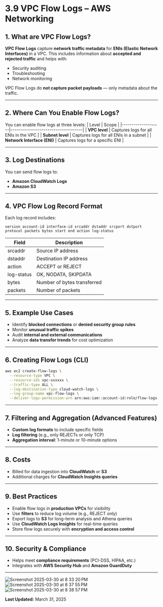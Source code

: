 
# 3.9 VPC Flow Logs – AWS Networking

## 1. What are VPC Flow Logs?

**VPC Flow Logs** capture **network traffic metadata** for **ENIs (Elastic Network Interfaces)** in a VPC. This includes information about **accepted and rejected traffic** and helps with:
- Security auditing
- Troubleshooting
- Network monitoring

VPC Flow Logs do **not capture packet payloads** — only metadata about the traffic.

---

## 2. Where Can You Enable Flow Logs?

You can enable flow logs at three levels:
| Level              | Scope                              |
|--------------------|-------------------------------------|
| **VPC level**      | Captures logs for all ENIs in the VPC |
| **Subnet level**   | Captures logs for all ENIs in a subnet |
| **Network Interface (ENI)** | Captures logs for a specific ENI  |

---

## 3. Log Destinations

You can send flow logs to:
- **Amazon CloudWatch Logs**
- **Amazon S3**

---

## 4. VPC Flow Log Record Format

Each log record includes:
```
version account-id interface-id srcaddr dstaddr srcport dstport protocol packets bytes start end action log-status
```

| Field         | Description                                  |
|---------------|----------------------------------------------|
| srcaddr       | Source IP address                            |
| dstaddr       | Destination IP address                       |
| action        | ACCEPT or REJECT                             |
| log-status    | OK, NODATA, SKIPDATA                         |
| bytes         | Number of bytes transferred                  |
| packets       | Number of packets                            |

---

## 5. Example Use Cases

- Identify **blocked connections** or **denied security group rules**
- Monitor **unusual traffic spikes**
- Audit **internal and external communications**
- Analyze **data transfer trends** for cost optimization

---

## 6. Creating Flow Logs (CLI)

```bash
aws ec2 create-flow-logs \
  --resource-type VPC \
  --resource-ids vpc-xxxxxx \
  --traffic-type ALL \
  --log-destination-type cloud-watch-logs \
  --log-group-name vpc-flow-logs \
  --deliver-logs-permission-arn arn:aws:iam::account-id:role/flow-logs-role
```

---

## 7. Filtering and Aggregation (Advanced Features)

- **Custom log formats** to include specific fields
- **Log filtering** (e.g., only REJECTs or only TCP)
- **Aggregation interval**: 1-minute or 10-minute options

---

## 8. Costs

- Billed for data ingestion into **CloudWatch** or **S3**
- Additional charges for **CloudWatch Insights queries**

---

## 9. Best Practices

- Enable flow logs in **production VPCs** for visibility
- Use **filters** to reduce log volume (e.g., REJECT only)
- Export logs to **S3** for long-term analysis and Athena queries
- Use **CloudWatch Logs Insights** for real-time queries
- Store flow logs securely with **encryption and access control**

---

## 10. Security & Compliance

- Helps meet **compliance requirements** (PCI-DSS, HIPAA, etc.)
- Integrates with **AWS Security Hub** and **Amazon GuardDuty**

---

![Screenshot 2025-03-30 at 8 33 20 PM](https://github.com/user-attachments/assets/078d3a6f-80d5-42b9-8c75-00e585110b6f)
![Screenshot 2025-03-30 at 8 37 55 PM](https://github.com/user-attachments/assets/8dee9420-ffaf-424f-9526-4e40940e6316)
![Screenshot 2025-03-30 at 8 38 57 PM](https://github.com/user-attachments/assets/6cd97c57-8d52-4c4a-8ddf-f4306728bce4)


**Last Updated:** March 31, 2025

